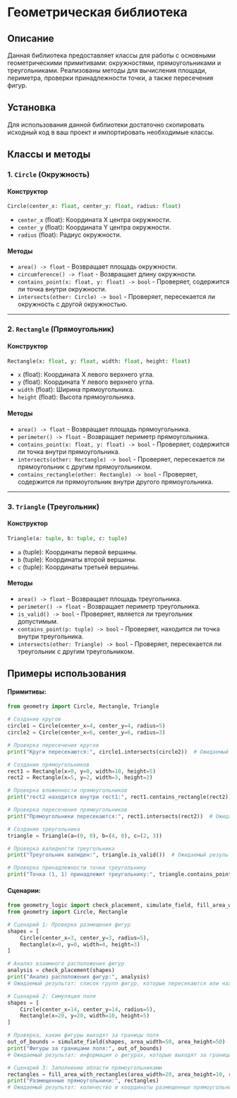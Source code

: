 # Геометрическая библиотека

## Описание

Данная библиотека предоставляет классы для работы с основными геометрическими примитивами:
окружностями, прямоугольниками и треугольниками. Реализованы методы для вычисления площади, периметра,
проверки принадлежности точки, а также пересечения фигур.

## Установка

Для использования данной библиотеки достаточно скопировать исходный код в ваш проект и импортировать необходимые классы.

## Классы и методы

### 1. `Circle` (Окружность)

#### Конструктор
```python
Circle(center_x: float, center_y: float, radius: float)
```
- `center_x` (float): Координата X центра окружности.
- `center_y` (float): Координата Y центра окружности.
- `radius` (float): Радиус окружности.

#### Методы

- `area() -> float` - Возвращает площадь окружности.
- `circumference() -> float` - Возвращает длину окружности.
- `contains_point(x: float, y: float) -> bool` - Проверяет, содержится ли точка внутри окружности.
- `intersects(other: Circle) -> bool` - Проверяет, пересекается ли окружность с другой окружностью.

---

### 2. `Rectangle` (Прямоугольник)

#### Конструктор
```python
Rectangle(x: float, y: float, width: float, height: float)
```
- `x` (float): Координата X левого верхнего угла.
- `y` (float): Координата Y левого верхнего угла.
- `width` (float): Ширина прямоугольника.
- `height` (float): Высота прямоугольника.

#### Методы

- `area() -> float` - Возвращает площадь прямоугольника.
- `perimeter() -> float` - Возвращает периметр прямоугольника.
- `contains_point(x: float, y: float) -> bool` - Проверяет, содержится ли точка внутри прямоугольника.
- `intersects(other: Rectangle) -> bool` - Проверяет, пересекается ли прямоугольник с другим прямоугольником.
- `contains_rectangle(other: Rectangle) -> bool` - Проверяет, содержится ли прямоугольник внутри другого прямоугольника.

---

### 3. `Triangle` (Треугольник)

#### Конструктор
```python
Triangle(a: tuple, b: tuple, c: tuple)
```
- `a` (tuple): Координаты первой вершины.
- `b` (tuple): Координаты второй вершины.
- `c` (tuple): Координаты третьей вершины.

#### Методы

- `area() -> float` - Возвращает площадь треугольника.
- `perimeter() -> float` - Возвращает периметр треугольника.
- `is_valid() -> bool` - Проверяет, является ли треугольник допустимым.
- `contains_point(p: tuple) -> bool` - Проверяет, находится ли точка внутри треугольника.
- `intersects(other: Triangle) -> bool` - Проверяет, пересекается ли треугольник с другим треугольником.

## Примеры использования

#### **Примитивы:**
```python
from geometry import Circle, Rectangle, Triangle

# Создание кругов
circle1 = Circle(center_x=4, center_y=4, radius=5)
circle2 = Circle(center_x=6, center_y=6, radius=3)

# Проверка пересечения кругов
print("Круги пересекаются:", circle1.intersects(circle2))  # Ожидаемый результат: True

# Создание прямоугольников
rect1 = Rectangle(x=0, y=0, width=10, height=5)
rect2 = Rectangle(x=5, y=2, width=3, height=2)

# Проверка вложенности прямоугольников
print("rect2 находится внутри rect1:", rect1.contains_rectangle(rect2))  # Ожидаемый результат: True

# Проверка пересечения прямоугольников
print("Прямоугольники пересекаются:", rect1.intersects(rect2))  # Ожидаемый результат: True

# Создание треугольника
triangle = Triangle(a=(0, 0), b=(4, 0), c=(2, 3))

# Проверка валидности треугольника
print("Треугольник валиден:", triangle.is_valid())  # Ожидаемый результат: True

# Проверка принадлежности точки треугольнику
print("Точка (1, 1) принадлежит треугольнику:", triangle.contains_point((1, 1)))  # Ожидаемый результат: True
```

#### **Сценарии:**
```python
from geometry_logic import check_placement, simulate_field, fill_area_with_rectangles
from geometry import Circle, Rectangle

# Сценарий 1: Проверка размещения фигур
shapes = [
    Circle(center_x=3, center_y=3, radius=5),
    Rectangle(x=0, y=0, width=4, height=3)
]

# Анализ взаимного расположения фигур
analysis = check_placement(shapes)
print("Анализ расположения фигур:", analysis)
# Ожидаемый результат: список групп фигур, которые пересекаются или находятся одна внутри другой.

# Сценарий 2: Симуляция поля
shapes = [
    Circle(center_x=14, center_y=14, radius=5),
    Rectangle(x=20, y=20, width=10, height=5)
]

# Проверка, какие фигуры выходят за границы поля
out_of_bounds = simulate_field(shapes, area_width=50, area_height=50)
print("Фигуры за границами поля:", out_of_bounds)
# Ожидаемый результат: информация о фигурах, которые выходят за границы поля.

# Сценарий 3: Заполнение области прямоугольниками
rectangles = fill_area_with_rectangles(area_width=20, area_height=10, rect_width=3, rect_height=2)
print("Размещенные прямоугольники:", rectangles)
# Ожидаемый результат: количество и координаты размещенных прямоугольников.
```
